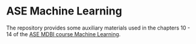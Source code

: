 # ASE Machine Learning
The repository provides some auxiliary materials used in the chapters 10 - 14 of the [ASE MDBI course Machine Learning](https://mdbi.fabiz.ase.ro/course/machine-learning/). 